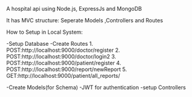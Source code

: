 A hospital api using Node.js, ExpressJs and MongoDB

It has MVC structure: Seperate Models ,Controllers and Routes

How to Setup in Local System:
 
 -Setup Database
 -Create Routes
    1. POST:http://localhost:9000/doctor/register
    2. POST:http://localhost:9000/doctor/login2
    3. POST:http://localhost:9000/patient/register
    4. POST:http://localhost:9000/report/newReport
    5. GET:http://localhost:9000/patient/all_reports/

-Create Models(for Schema)
-JWT for authentication
-setup Controllers
